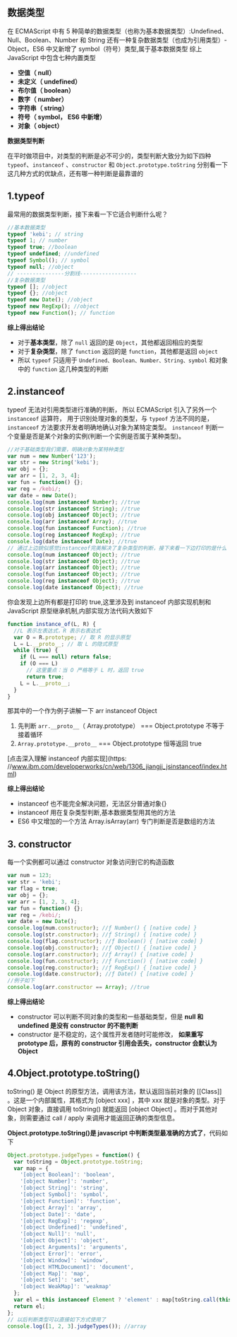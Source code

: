 ## 数据类型

在 ECMAScript 中有 5 种简单的数据类型（也称为基本数据类型）:Undefined、Null、Boolean、Number 和 String
还有一种复杂数据类型（也成为引用类型）- Object，ES6 中又新增了 symbol（符号）类型,属于基本数据类型
综上 JavaScript 中包含七种内置类型

- **空值（ null）**
- **未定义（ undefined）**
- **布尔值（ boolean）**
- **数字（ number）**
- **字符串（ string）**
- **符号（ symbol， ES6 中新增）**
- **对象（ object）**

**数据类型判断**

在平时做项目中，对类型的判断是必不可少的，类型判断大致分为如下四种 `typeof`、`instanceof` 、`constructor` 和 `Object.prototype.toString`
分别看一下这几种方式的优缺点，还有哪一种判断是最靠谱的

## 1.typeof

最常用的数据类型判断，接下来看一下它适合判断什么呢？

```javascript
//基本数据类型
typeof 'kebi'; // string
typeof 1; // number
typeof true; //boolean
typeof undefined; //undefined
typeof Symbol(); // symbol
typeof null; //object
// ---------------分割线------------------
//复杂数据类型
typeof []; //object
typeof {}; //object
typeof new Date(); //object
typeof new RegExp(); //object
typeof new Function(); // function
```

**综上得出结论**

- 对于**基本类型**，除了 `null` 返回的是 `Object`，其他都返回相应的类型
- 对于**复杂类型**，除了 `function` 返回的是 `function`，其他都是返回 `object`
- 所以 `typeof` 只适用于 `Undefined、Boolean、Number、String、symbol` 和对象中的 `function` 这几种类型的判断

## 2.instanceof

typeof 无法对引用类型进行准确的判断， 所以 ECMAScript 引入了另外一个 `instanceof` 运算符，
用于识别处理对象的类型，与 `typeof` 方法不同的是，`instanceof` 方法要求开发者明确地确认对象为某特定类型。
`instanceof` 判断一个变量是否是某个对象的实例(判断一个实例是否属于某种类型)。

```javascript
//对于基础类型我们需要，明确对象为某特种类型
var num = new Number('123');
var str = new String('kebi');
var obj = {};
var arr = [1, 2, 3, 4];
var fun = function() {};
var reg = /kebi/;
var date = new Date();
console.log(num instanceof Number); //true
console.log(str instanceof String); //true
console.log(obj instanceof Object); //true
console.log(arr instanceof Array); //true
console.log(fun instanceof Function); //true
console.log(reg instanceof RegExp); //true
console.log(date instanceof Date); //true
// 通过上边貌似感觉instanceof完美解决了复杂类型的判断，接下来看一下边打印的是什么
console.log(num instanceof Object); //true
console.log(str instanceof Object); //true
console.log(arr instanceof Object); //true
console.log(fun instanceof Object); //true
console.log(reg instanceof Object); //true
console.log(date instanceof Object); //true
```

你会发现上边所有都是打印的 true,这里涉及到 instanceof 内部实现机制和 JavaScript 原型继承机制,内部实现方法代码大致如下

```javascript
function instance_of(L, R) {
  //L 表示左表达式，R 表示右表达式
  var O = R.prototype; // 取 R 的显示原型
  L = L.__proto__; // 取 L 的隐式原型
  while (true) {
    if (L === null) return false;
    if (O === L)
      // 这里重点：当 O 严格等于 L 时，返回 true
      return true;
    L = L.__proto__;
  }
}
```

那其中的一个作为例子讲解一下 arr instanceof Object

1. 先判断 `arr.__proto__`（ Array.prototype） === Object.prototype 不等于接着循环
2. `Array.prototype.__proto__` === Object.prototype 恒等返回 true

[点击深入理解 instanceof 内部实现](https: //www.ibm.com/developerworks/cn/web/1306_jiangjj_jsinstanceof/index.html)

**综上得出结论**

- instanceof 也不能完全解决问题，无法区分普通对象{}
- instanceof 用在复杂类型判断,基本数据类型用其他的方法
- ES6 中又增加的一个方法 Array.isArray(arr) 专门判断是否是数组的方法

## 3. constructor

每一个实例都可以通过 constructor 对象访问到它的构造函数

```javascript
var num = 123;
var str = 'kebi';
var flag = true;
var obj = {};
var arr = [1, 2, 3, 4];
var fun = function() {};
var reg = /kebi/;
var date = new Date();
console.log(num.constructor); //ƒ Number() { [native code] }
console.log(str.constructor); //ƒ String() { [native code] }
console.log(flag.constructor); //ƒ Boolean() { [native code] }
console.log(obj.constructor); //ƒ Object() { [native code] }
console.log(arr.constructor); //ƒ Array() { [native code] }
console.log(fun.constructor); //ƒ Function() { [native code] }
console.log(reg.constructor); //ƒ RegExp() { [native code] }
console.log(date.constructor); //ƒ Date() { [native code] }
//例子如下
console.log(arr.constructor == Array); //true
```

**综上得出结论**

- constructor 可以判断不同对象的类型和一些基础类型，但是 **null 和 undefined 是没有 constructor 的不能判断**
- constructor 是不稳定的，这个属性开发者随时可能修改， **如果重写 prototype 后，原有的 constructor 引用会丢失，constructor 会默认为 Object**

## 4.Object.prototype.toString()

toString() 是 Object 的原型方法，调用该方法，默认返回当前对象的 [[Class]] 。这是一个内部属性，其格式为 [object xxx] ，其中 xxx 就是对象的类型。对于 Object 对象，直接调用 toString() 就能返回 [object Object] 。而对于其他对象，则需要通过 call / apply 来调用才能返回正确的类型信息。

**Object.prototype.toString()是 javascript 中判断类型最准确的方式了**，代码如下

```javascript
Object.prototype.judgeTypes = function() {
  var toString = Object.prototype.toString;
  var map = {
    '[object Boolean]': 'boolean',
    '[object Number]': 'number',
    '[object String]': 'string',
    '[object Symbol]': 'symbol',
    '[object Function]': 'function',
    '[object Array]': 'array',
    '[object Date]': 'date',
    '[object RegExp]': 'regexp',
    '[object Undefined]': 'undefined',
    '[object Null]': 'null',
    '[object Object]': 'object',
    '[object Arguments]': 'arguments',
    '[object Error]': 'error',
    '[object Window]': 'window',
    '[object HTMLDocument]': 'document',
    '[object Map]': 'map',
    '[object Set]': 'set',
    '[object WeakMap]': 'weakmap'
  };
  var el = this instanceof Element ? 'element' : map[toString.call(this)];
  return el;
};
// 以后判断类型可以直接如下方式使用了
console.log([1, 2, 3].judgeTypes()); //array
```
